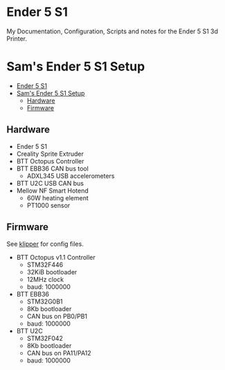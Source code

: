 # Ender 5 S1

My Documentation, Configuration, Scripts and notes for the Ender 5 S1 3d Printer.

# Sam's Ender 5 S1 Setup

- [Ender 5 S1](#ender-5-s1)
- [Sam's Ender 5 S1 Setup](#sams-ender-5-s1-setup)
  - [Hardware](#hardware)
  - [Firmware](#firmware)

## Hardware

- Ender 5 S1
- Creality Sprite Extruder
- BTT Octopus Controller
- BTT EBB36 CAN bus tool
  - ADXL345 USB accelerometers
- BTT U2C USB CAN bus
- Mellow NF Smart Hotend
  - 60W heating element
  - PT1000 sensor

## Firmware

See [klipper](../klipper/) for config files.

- BTT Octopus v1.1 Controller
  - STM32F446
  - 32KiB bootloader
  - 12MHz clock
  - baud: 1000000
- BTT EBB36
  - STM32G0B1
  - 8Kb bootloader
  - CAN bus on PB0/PB1
  - baud: 1000000
- BTT U2C
  - STM32F042
  - 8Kb bootloader
  - CAN bus on PA11/PA12
  - baud: 1000000

